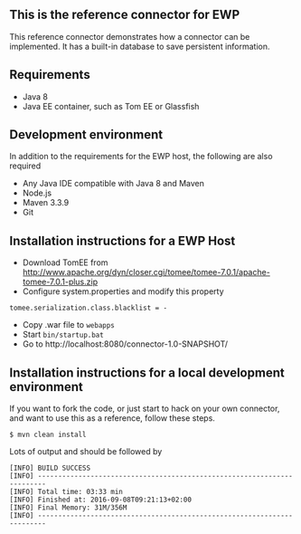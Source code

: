 ## This is the reference connector for EWP

This reference connector demonstrates how a connector can be implemented. It has a built-in database to save persistent information. 

## Requirements

* Java 8
* Java EE container, such as Tom EE or Glassfish

## Development environment
In addition to the requirements for the EWP host, the following are also required

* Any Java IDE compatible with Java 8 and Maven
* Node.js
* Maven 3.3.9
* Git

## Installation instructions for a EWP Host

* Download TomEE from http://www.apache.org/dyn/closer.cgi/tomee/tomee-7.0.1/apache-tomee-7.0.1-plus.zip
* Configure system.properties and modify this property
```
tomee.serialization.class.blacklist = -
```
* Copy .war file to `webapps`
* Start `bin/startup.bat`
* Go to http://localhost:8080/connector-1.0-SNAPSHOT/

## Installation instructions for a local development environment

If you want to fork the code, or just start to hack on your own connector, and want to use this as a reference, follow these steps. 

```
$ mvn clean install
```
Lots of output and should be followed by

```
[INFO] BUILD SUCCESS
[INFO] ------------------------------------------------------------------------
[INFO] Total time: 03:33 min
[INFO] Finished at: 2016-09-08T09:21:13+02:00
[INFO] Final Memory: 31M/356M
[INFO] ------------------------------------------------------------------------
```

